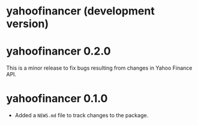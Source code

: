 # yahoofinancer (development version)

# yahoofinancer 0.2.0

This is a minor release to fix bugs resulting from changes in Yahoo Finance API.

# yahoofinancer 0.1.0

- Added a `NEWS.md` file to track changes to the package.
